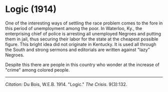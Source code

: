 <!--
title:   Logic
author:  Du Bois, W.E.B.
journal: The Crisis
year:    1914
volume:  9
issue:   3
pages:   132
-->

# Logic (1914)

One of the interesting ways of settling the race problem comes to the
fore in this period of unemployment among the poor. In Waterloo, Ky.,
the enterprising chief of police is arresting all unemployed Negroes and
putting them in jail, thus securing their labor for the state at the
cheapest possible figure. This bright idea did not originate in
Kentucky. It is used all through the South and strong sermons and
editorials are written against "lazy" Negroes.

Despite this there are people in this country who wonder at the increase
of "crime" among colored people.

______________
*Citation:* Du Bois, W.E.B. 1914. "Logic." *The Crisis*. 9(3):132.